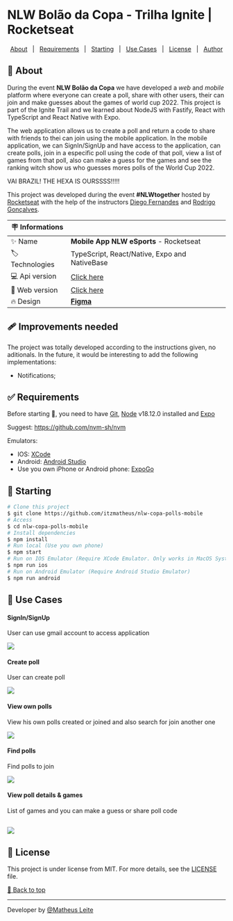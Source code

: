 <div id='top'>

# NLW Bolão da Copa - Trilha Ignite | Rocketseat

</div>

<p align="center">
  <a href="#memo-about">About</a> &#xa0; | &#xa0; 
  <a href="#white_check_mark-requirements">Requirements</a> &#xa0; | &#xa0;
  <a href="#checkered_flag-starting">Starting</a> &#xa0; | &#xa0;
  <a href="#bookmark-use-cases">Use Cases</a> &#xa0; | &#xa0;
  <a href="#memo-license">License</a> &#xa0; | &#xa0;
  <a href="https://github.com/itzmatheus" target="_blank">Author</a>
</p>


## :memo: About

During the event **NLW Bolão da Copa** we have developed a _web_ and _mobile_ platform where everyone can create a poll, share with other users, their can join and make guesses about the games of world cup 2022. This project is part of the Ignite Trail and we learned about NodeJS with Fastify, React with TypeScript and React Native with Expo.

The web application allows us to create a poll and return a code to share with friends to thei can join using the mobile application. In the mobile application, we can SignIn/SignUp and have access to the application, can create polls, join in a especific poll using the code of that poll, view a list of games from that poll, also can make a guess for the games and see the ranking witch show us who guesses mores polls of the World Cup 2022.

VAI BRAZIL! THE HEXA IS OURSSSS!!!!!

This project was developed during the event **#NLWtogether** hosted by [Rocketseat](https://www.rocketseat.com.br) with the help of the instructors [Diego Fernandes](https://github.com/diego3g) and [Rodrigo Gonçalves](https://github.com/rodrigorgtic).

<!-- prettier-ignore -->
| 🪧 Informations   |     |
| --------------- | --- |
| ✨ Name         | **Mobile App NLW eSports** - Rocketseat |
| 🏷️ Technologies  | TypeScript, React/Native, Expo and NativeBase|
| 💻 Api version  | [Click here](https://github.com/itzmatheus/nlw-copa-polls-api) |
| 📲 Web version | [Click here](https://github.com/itzmatheus/nlw-copa-polls-web) |
| 🔥 Design       | [**Figma**](https://www.figma.com/file/Mfwn2yVONCulrbt27qEYhF/Bol%C3%A3o-da-Copa-(Community)?node-id=0%3A1) |


## 🩹 Improvements needed

The project was totally developed according to the instructions given, no aditionals. In the future, it would be interesting to add the following implementations:

- Notifications;

## :white_check_mark: Requirements

Before starting 🏁, you need to have [Git](https://git-scm.com), [Node](https://nodejs.org/en/) v18.12.0 installed and [Expo](https://docs.expo.dev/get-started/installation/)

Suggest: https://github.com/nvm-sh/nvm

Emulators:
  - IOS: [XCode](https://developer.apple.com/xcode/)
  - Android: [Android Studio](https://developer.android.com/studio/run/emulator)
  - Use you own iPhone or Android phone: [ExpoGo](https://docs.expo.dev/workflow/run-on-device/)

## :checkered_flag: Starting

```bash
# Clone this project
$ git clone https://github.com/itzmatheus/nlw-copa-polls-mobile
# Access
$ cd nlw-copa-polls-mobile
# Install dependencies
$ npm install
# Run local (Use you own phone)
$ npm start
# Run on IOS Emulator (Require XCode Emulator. Only works in MacOS System)
$ npm run ios
# Run on Android Emulator (Require Android Studio Emulator)
$ npm run android
```

## :bookmark: Use Cases

#### SignIn/SignUp

User can use gmail account to access application

![](prints/Login.png)

#### Create poll

User can create poll

![](prints/NewPolls.png)

#### View own polls

View his own polls created or joined and also search for join another one

![](prints/MyPolls.png)

#### Find polls

Find polls to join

![](prints/Find.png)

#### View poll details & games

List of games and you can make a guess or share poll code

![](prints/Details.png)
---

## :memo: License

This project is under license from MIT. For more details, see the [LICENSE](LICENSE) file.


<a href='#top'>🔼 Back to top</a>

---
Developer by [@Matheus Leite](https://itzmatheus.github.io/portfolio/)
